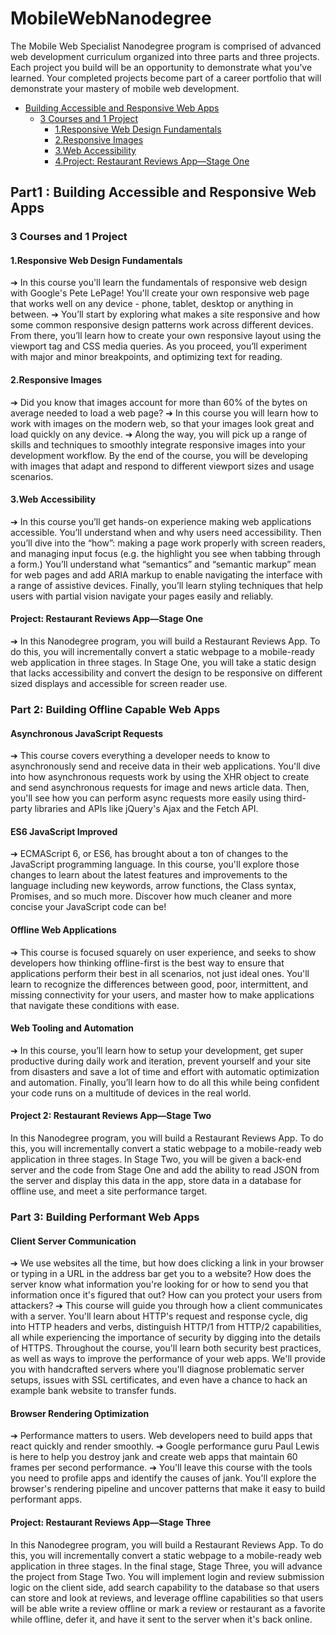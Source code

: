 # MobileWebNanodegree

The Mobile Web Specialist Nanodegree program is comprised of advanced web development curriculum organized into three parts and three projects. Each project you build will be an opportunity to demonstrate what you’ve learned. Your completed projects become part of a career portfolio that will demonstrate your mastery of mobile web development.

<!-- toc -->

- [Building Accessible and Responsive Web Apps](#heading)
  * [3 Courses and 1 Project](#sub-heading)
    + [1.Responsive Web Design Fundamentals](#sub-sub-heading)
    + [2.Responsive Images](#sub-sub-heading-1)
    + [3.Web Accessibility](#sub-sub-heading-2)
    + [4.Project: Restaurant Reviews App—Stage One](#sub-sub-heading-3)
    
## Part1 :   Building   Accessible   and   Responsive   Web   Apps

### 3 Courses and 1 Project
#### 1.Responsive   Web   Design Fundamentals
➔ In   this   course   you'll   learn   the   fundamentals   of   responsive   web design   with   Google's   Pete   LePage!   You'll   create   your   own responsive   web   page   that   works   well   on   any   device   -   phone, tablet,   desktop   or   anything   in   between.
➔ You’ll   start   by   exploring   what   makes   a   site   responsive   and   how some   common   responsive   design   patterns   work   across different   devices.   From   there,   you’ll   learn   how   to   create   your own   responsive   layout   using   the   viewport   tag   and   CSS   media queries.   As   you   proceed,   you’ll   experiment   with   major   and minor   breakpoints,   and   optimizing   text   for   reading.

#### 2.Responsive   Images

➔ Did   you   know   that   images   account   for   more   than   60%   of   the bytes   on   average   needed   to   load   a   web   page?
➔ In   this   course   you   will   learn   how   to   work   with   images   on   the modern   web,   so   that   your   images   look   great   and   load   quickly   on any   device.
➔ Along   the   way,   you   will   pick   up   a   range   of   skills   and   techniques to   smoothly   integrate   responsive   images   into   your   development workflow.   By   the   end   of   the   course,   you   will   be   developing   with images   that   adapt   and   respond   to   different   viewport   sizes   and usage   scenarios.

#### 3.Web   Accessibility

➔ In   this   course   you’ll   get   hands-on   experience   making   web applications   accessible.   You’ll   understand   when   and   why   users need   accessibility.   Then   you’ll   dive   into   the   “how”:   making   a page   work   properly   with   screen   readers,   and   managing   input focus   (e.g.   the   highlight   you   see   when   tabbing   through   a   form.) You’ll   understand   what   “semantics”   and   “semantic   markup” mean   for   web   pages   and   add   ARIA   markup   to   enable   navigating the   interface   with   a   range   of   assistive   devices.   Finally,   you’ll learn   styling   techniques   that   help   users   with   partial   vision navigate   your   pages   easily   and   reliably.

#### Project:   Restaurant   Reviews   App—Stage   One

➔ In   this   Nanodegree   program,   you   will   build   a   Restaurant   Reviews   App.   To   do   this,   you   will   incrementally convert   a   static   webpage   to   a   mobile-ready   web   application   in   three   stages.   In   Stage   One,   you   will   take   a static   design   that   lacks   accessibility   and   convert   the   design   to   be   responsive   on   different   sized   displays   and accessible   for   screen   reader   use.

### Part   2:   Building   Offline   Capable   Web   Apps

#### Asynchronous   JavaScript   Requests

➔ This   course   covers   everything   a   developer   needs   to   know   to asynchronously   send   and   receive   data   in   their   web   applications. You'll   dive   into   how   asynchronous   requests   work   by   using   the XHR   object   to   create   and   send   asynchronous   requests   for   image and   news   article   data.   Then,   you'll   see   how   you   can   perform async   requests   more   easily   using   third-party   libraries   and   APIs like   jQuery's   Ajax   and   the   Fetch   API.

#### ES6   JavaScript   Improved

➔ ECMAScript   6,   or   ES6,   has   brought   about   a   ton   of   changes   to   the JavaScript   programming   language.   In   this   course,   you'll   explore those   changes   to   learn   about   the   latest   features   and improvements   to   the   language   including   new   keywords,   arrow functions,   the   Class   syntax,   Promises,   and   so   much   more. Discover   how   much   cleaner   and   more   concise   your   JavaScript code   can   be!

#### Offline   Web   Applications

➔ This   course   is   focused   squarely   on   user   experience,   and   seeks to   show   developers   how   thinking   offline-first   is   the   best   way   to ensure   that   applications   perform   their   best   in   all   scenarios,   not just   ideal   ones.   You'll   learn   to   recognize   the   differences   between good,   poor,   intermittent,   and   missing   connectivity   for   your users,   and   master   how   to   make   applications   that   navigate   these conditions   with   ease.

#### Web   Tooling   and   Automation

➔ In   this   course,   you’ll   learn   how   to   setup   your   development,   get super   productive   during   daily   work   and   iteration,   prevent yourself   and   your   site   from   disasters   and   save   a   lot   of   time   and effort   with   automatic   optimization   and   automation.   Finally,   you’ll learn   how   to   do   all   this   while   being   confident   your   code   runs   on a   multitude   of   devices   in   the   real   world.

#### Project 2:   Restaurant   Reviews   App—Stage   Two

In   this   Nanodegree   program,   you   will   build   a   Restaurant   Reviews   App.   To   do   this,   you   will   incrementally convert   a   static   webpage   to   a   mobile-ready   web   application   in   three   stages.   In   Stage   Two,   you   will   be   given   a back-end   server   and   the   code   from   Stage   One   and   add   the   ability   to   read   JSON   from   the   server   and   display this   data   in   the   app,   store   data   in   a   database   for   offline   use,   and   meet   a   site   performance   target.

### Part   3:   Building   Performant   Web   Apps

#### Client   Server   Communication

➔ We   use   websites   all   the   time,   but   how   does   clicking   a   link   in   your browser   or   typing   in   a   URL   in   the   address   bar   get   you   to   a website?   How   does   the   server   know   what   information   you're looking   for   or   how   to   send   you   that   information   once   it's   figured that   out?   How   can   you   protect   your   users   from   attackers?
➔ This   course   will   guide   you   through   how   a   client   communicates with   a   server.   You'll   learn   about   HTTP's   request   and   response cycle,   dig   into   HTTP   headers   and   verbs,   distinguish   HTTP/1   from HTTP/2   capabilities,   all   while   experiencing   the   importance   of security   by   digging   into   the   details   of   HTTPS.   Throughout   the course,   you'll   learn   both   security   best   practices,   as   well   as   ways to   improve   the   performance   of   your   web   apps.   We'll   provide you   with   handcrafted   servers   where   you'll   diagnose   problematic server   setups,   issues   with   SSL   certificates,   and   even   have   a chance   to   hack   an   example   bank   website   to   transfer   funds.

#### Browser   Rendering   Optimization

➔ Performance   matters   to   users.   Web   developers   need   to   build apps   that   react   quickly   and   render   smoothly.
➔ Google   performance   guru   Paul   Lewis   is   here   to   help   you   destroy jank   and   create   web   apps   that   maintain   60   frames   per   second performance.
➔ You'll   leave   this   course   with   the   tools   you   need   to   profile   apps and   identify   the   causes   of   jank.   You'll   explore   the   browser's rendering   pipeline   and   uncover   patterns   that   make   it   easy   to build   performant   apps.

#### Project:   Restaurant   Reviews   App—Stage   Three

In   this   Nanodegree   program,   you   will   build   a   Restaurant   Reviews   App.   To   do   this,   you   will   incrementally convert   a   static   webpage   to   a   mobile-ready   web   application   in   three   stages.   In   the   final   stage,   Stage   Three, you   will   advance   the   project   from   Stage   Two.   You   will   implement   login   and   review   submission   logic   on   the client   side,   add   search   capability   to   the   database   so   that   users   can   store   and   look   at   reviews,   and   leverage offline   capabilities   so   that   users   will   be   able   write   a   review   offline   or   mark   a   review   or   restaurant   as   a favorite   while   offline,   defer   it,   and   have   it   sent   to   the   server   when   it's   back   online.





